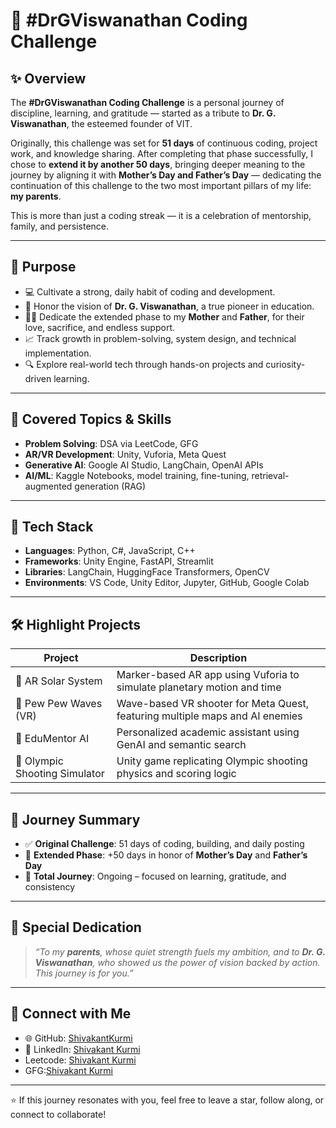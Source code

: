 # 🚀 #DrGViswanathan Coding Challenge

## ✨ Overview

The **#DrGViswanathan Coding Challenge** is a personal journey of discipline, learning, and gratitude — started as a tribute to **Dr. G. Viswanathan**, the esteemed founder of VIT.

Originally, this challenge was set for **51 days** of continuous coding, project work, and knowledge sharing. After completing that phase successfully, I chose to **extend it by another 50 days**, bringing deeper meaning to the journey by aligning it with **Mother’s Day and Father’s Day** — dedicating the continuation of this challenge to the two most important pillars of my life: **my parents**.

This is more than just a coding streak — it is a celebration of mentorship, family, and persistence.

---

## 🎯 Purpose

- 💻 Cultivate a strong, daily habit of coding and development.
- 🙏 Honor the vision of **Dr. G. Viswanathan**, a true pioneer in education.
- 👩‍👦 Dedicate the extended phase to my **Mother** and **Father**, for their love, sacrifice, and endless support.
- 📈 Track growth in problem-solving, system design, and technical implementation.
- 🔍 Explore real-world tech through hands-on projects and curiosity-driven learning.

---

## 🧠 Covered Topics & Skills

- **Problem Solving**: DSA via LeetCode, GFG
- **AR/VR Development**: Unity, Vuforia, Meta Quest
- **Generative AI**: Google AI Studio, LangChain, OpenAI APIs
- **AI/ML**: Kaggle Notebooks, model training, fine-tuning, retrieval-augmented generation (RAG)

---

## 🔧 Tech Stack

- **Languages**: Python, C#, JavaScript, C++
- **Frameworks**: Unity Engine, FastAPI, Streamlit
- **Libraries**: LangChain, HuggingFace Transformers, OpenCV
- **Environments**: VS Code, Unity Editor, Jupyter, GitHub, Google Colab

---

## 🛠️ Highlight Projects

| Project | Description |
|--------|-------------|
| 🌌 AR Solar System | Marker-based AR app using Vuforia to simulate planetary motion and time |
| 🔫 Pew Pew Waves (VR) | Wave-based VR shooter for Meta Quest, featuring multiple maps and AI enemies |
| 📘 EduMentor AI | Personalized academic assistant using GenAI and semantic search |
| 🏅 Olympic Shooting Simulator | Unity game replicating Olympic shooting physics and scoring logic |

---

## 📌 Journey Summary

- ✅ **Original Challenge**: 51 days of coding, building, and daily posting  
- 🔁 **Extended Phase**: +50 days in honor of **Mother’s Day** and **Father’s Day**  
- 🧭 **Total Journey**: Ongoing – focused on learning, gratitude, and consistency

---

## 🧡 Special Dedication

> _“To my **parents**, whose quiet strength fuels my ambition, and to **Dr. G. Viswanathan**, who showed us the power of vision backed by action. This journey is for you.”_

---

## 🤝 Connect with Me

- 🌐 GitHub: [ShivakantKurmi](https://github.com/shivakantkurmi)
- 💼 LinkedIn: [Shivakant Kurmi](www.linkedin.com/in/shivakant-kurmi-15339428a)
- Leetcode: [Shivakant Kurmi](https://leetcode.com/u/Shivakant_kurmi/)
- GFG:[Shivakant Kurmi](https://www.geeksforgeeks.org/user/shivakant_kurmi_23bcg10140/)

---

⭐ If this journey resonates with you, feel free to leave a star, follow along, or connect to collaborate!
